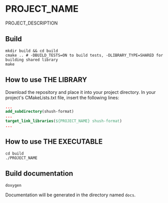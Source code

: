 # PROJECT_NAME
PROJECT_DESCRIPTION

## Build
```shell
mkdir build && cd build
cmake .. # -DBUILD_TESTS=ON to build tests, -DLIBRARY_TYPE=SHARED for building shared library
make
```

## How to use THE LIBRARY
Download the repository and place it into your project directory. In your project's CMakeLists.txt file, insert the following lines:
```cmake
...
add_subdirectory(shush-format)
...
target_link_libraries(${PROJECT_NAME} shush-format)
...
```

## How to use THE EXECUTABLE
```shell
cd build
./PROJECT_NAME
```

## Build documentation
```shell
doxygen
```
Documentation will be generated in the directory named `docs`.